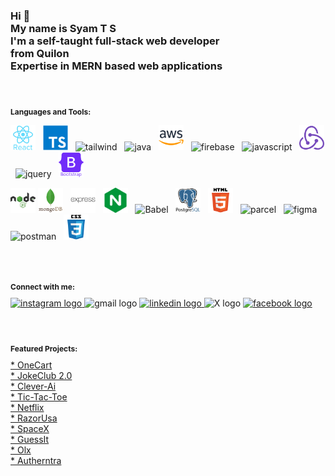 <h3 align="left">
  Hi 👋 <br>
  My name is Syam T S <br>
  I'm a self-taught full-stack web developer <br>
  from Quilon<br>
  Expertise in MERN based web applications
</h3>

</br>

### 
<h2 style="font-size: 12px; font-weight: bold;">Languages and Tools:</h2>
<div align="left">
<!--    <img src="https://cdn.jsdelivr.net/gh/devicons/devicon/icons/react/react-original.svg" height="30" alt="react logo"  />
  -->


<img src="https://raw.githubusercontent.com/devicons/devicon/master/icons/react/react-original-wordmark.svg" alt="React.js" width="40" height="40"/> &nbsp;
<img src="https://raw.githubusercontent.com/devicons/devicon/master/icons/typescript/typescript-original.svg" alt="Typescript" width="40" height="40"/> &nbsp;
<img src="https://www.vectorlogo.zone/logos/tailwindcss/tailwindcss-icon.svg" alt="tailwind" width="40" height="40"/> &nbsp;
<img src="https://cdn.jsdelivr.net/gh/devicons/devicon/icons/java/java-original.svg" alt="java" width="40" height="40"/> &nbsp;
<img src="https://raw.githubusercontent.com/devicons/devicon/master/icons/amazonwebservices/amazonwebservices-original-wordmark.svg" alt="aws" width="40" height="40"/> &nbsp;
<img src="https://camo.githubusercontent.com/f19579bd4b5f0b9812474d8109d5882710dad0399d94497a26ea79dc01dea234/68747470733a2f2f7777772e766563746f726c6f676f2e7a6f6e652f6c6f676f732f66697265626173652f66697265626173652d69636f6e2e737667" alt="firebase" width="40" height="40"/> &nbsp;
<img src="https://cdn.jsdelivr.net/gh/devicons/devicon/icons/javascript/javascript-original.svg" alt="javascript" width="40" height="40"/> &nbsp;
<img src="https://raw.githubusercontent.com/devicons/devicon/master/icons/redux/redux-original.svg" alt="Redux" width="40" height="40"/> &nbsp;
<img src="https://skillicons.dev/icons?i=jquery" alt="jquery" width="40" height="40"/> &nbsp;
<img src="https://raw.githubusercontent.com/devicons/devicon/master/icons/bootstrap/bootstrap-plain-wordmark.svg" alt="bootstrap" width="40" height="40"/> 
<div><img src="https://raw.githubusercontent.com/devicons/devicon/master/icons/nodejs/nodejs-original-wordmark.svg" alt="node.js" width="40" height="40"/>
<img src="https://raw.githubusercontent.com/devicons/devicon/master/icons/mongodb/mongodb-original-wordmark.svg" alt="mongodb" width="40" height="40"/> &nbsp;
<img src="https://raw.githubusercontent.com/devicons/devicon/master/icons/express/express-original-wordmark.svg" alt="express.js" width="40" height="40"/> &nbsp;
  <img src="https://raw.githubusercontent.com/devicons/devicon/master/icons/nginx/nginx-original.svg" alt="nginx" width="40" height="40"/> &nbsp;
  <img src="https://cdn.jsdelivr.net/gh/devicons/devicon/icons/babel/babel-original.svg" alt="Babel" width="40" height="40"/> &nbsp;
  <img src="https://raw.githubusercontent.com/devicons/devicon/master/icons/postgresql/postgresql-original-wordmark.svg" alt="Postgres" width="40" height="40"/> &nbsp;
<img src="https://raw.githubusercontent.com/devicons/devicon/master/icons/html5/html5-original-wordmark.svg" alt="html5" width="40" height="40"/> &nbsp;
  <img src="https://avatars.githubusercontent.com/u/32607881?s=200&v=4" alt="parcel" width="40" height="40"/> &nbsp;
<img src="https://cdn.jsdelivr.net/gh/devicons/devicon/icons/figma/figma-original.svg" alt="figma" width="40" height="40"/> &nbsp;
<img src="https://skillicons.dev/icons?i=postman" alt="postman" width="40" height="40"/> &nbsp;
<img src="https://raw.githubusercontent.com/devicons/devicon/master/icons/css3/css3-original-wordmark.svg" alt="css3" width="40" height="40"/> &nbsp;
</div>
</div>

<span><br><br></span>

<h2 style="font-size: 12px; font-weight: bold;">Connect with me:</h2>
<div align="left">
<a href='https://www.instagram.com/xtreamer3/'> 
  <img src="https://raw.githubusercontent.com/maurodesouza/profile-readme-generator/master/src/assets/icons/social/instagram/default.svg" width="42" height="21" alt="instagram logo" />
</a>

<a >
  <img src="https://raw.githubusercontent.com/maurodesouza/profile-readme-generator/master/src/assets/icons/social/gmail/default.svg" width="42" height="21" alt="gmail logo"  />
</a>
     <a href="https://www.linkedin.com/in/syam-t-s-81ba88283/" target="_blank">  
       <img src="https://raw.githubusercontent.com/maurodesouza/profile-readme-generator/master/src/assets/icons/social/linkedin/default.svg" width="42" height="21" alt="linkedin logo"  /> 
  </a>
<a>
    <img src="https://img.freepik.com/premium-vector/twitter-new-logo-white-background-vector_692249-39.jpg?size=626&ext=jpg&ga=GA1.1.916298070.1719850026&semt=ais_user" width="42" height="34" alt="X logo"/>
</a>
  <a href="https://www.facebook.com/syam.syampanmana" target="_blank">
    <img src="https://raw.githubusercontent.com/maurodesouza/profile-readme-generator/master/src/assets/icons/social/facebook/default.svg" width="42" height="21" alt="facebook logo"  />
</a>
 
</div>


###
</br>
<div>
  <h2 style="font-size: 12px; font-weight: bold;">Featured Projects:</h2>
  <a href="https://www.onecart.services/login">* OneCart</a>  </br>
  <a href="https://github.com/syam-ts/JokeClub2.0/">* JokeClub 2.0</a> </br>
  <a href="https://clever-ai-16m6.onrender.com/">* Clever-Ai</a> </br>
  <a href="https://tic-tac-toe-react-seven-iota.vercel.app/">* Tic-Tac-Toe</a> </br>
  <a href="https://netflix-30e6f.web.app/">* Netflix</a> </br> 
  <a href="https://syam-ts.github.io/Razer-Usa/">* RazorUsa</a> </br>
  <a href="https://syam-ts.github.io/spaceX/">* SpaceX</a> </br>
  <a href="https://syam-ts.github.io/Guess-It/">* GuessIt</a> </br>
  <a href="https://olx-clone-murex-three.vercel.app/">* Olx</a> </br>
  <a href="https://github.com/syam-ts/Authentra">* Autherntra</a> </br>

</div>
